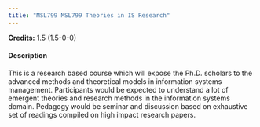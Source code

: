 ```yaml
---
title: "MSL799 MSL799 Theories in IS Research"
---
```

**Credits:** 1.5 (1.5-0-0)

#### Description
This is a research based course which will expose the Ph.D. scholars to the advanced methods and theoretical models in information systems management. Participants would be expected to understand a lot of emergent theories and research methods in the information systems domain. Pedagogy would be seminar and discussion based on exhaustive set of readings compiled on high impact research papers.
